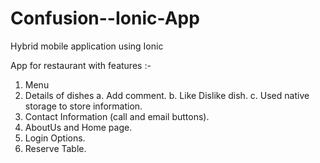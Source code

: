 # Confusion--Ionic-App
Hybrid mobile application using Ionic

App for restaurant with features :-
  1. Menu
  2. Details of dishes
    a. Add comment.
    b. Like Dislike dish.
    c. Used native storage to store information.
  3. Contact Information (call and email buttons).
  4. AboutUs and Home page.
  5. Login Options.
  6. Reserve Table.


